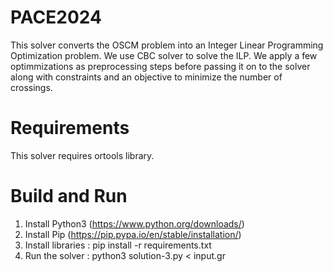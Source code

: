 # PACE2024
This solver converts the OSCM problem into an Integer Linear Programming Optimization problem. We use CBC solver to solve the ILP. We apply a few optimmizations as preprocessing steps before passing it on to the solver along with constraints and an objective to minimize the number of crossings.

# Requirements
This solver requires ortools library.

# Build and Run
1. Install Python3 (https://www.python.org/downloads/)
2. Install Pip (https://pip.pypa.io/en/stable/installation/)
3. Install libraries : pip install -r requirements.txt
4. Run the solver : python3 solution-3.py < input.gr
